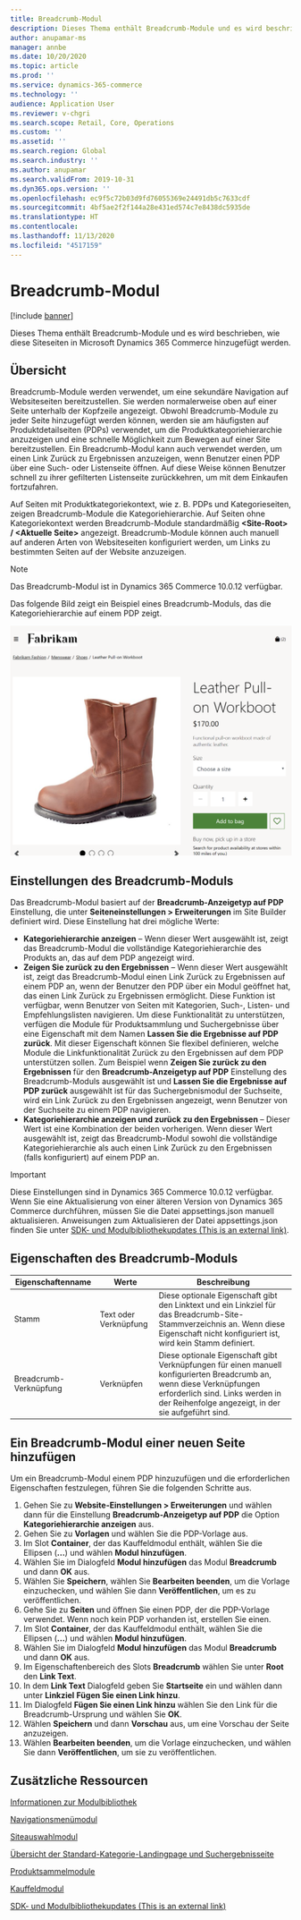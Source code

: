 ```yaml
---
title: Breadcrumb-Modul
description: Dieses Thema enthält Breadcrumb-Module und es wird beschrieben, wie diese Siteseiten in Microsoft Dynamics 365 Commerce hinzugefügt werden.
author: anupamar-ms
manager: annbe
ms.date: 10/20/2020
ms.topic: article
ms.prod: ''
ms.service: dynamics-365-commerce
ms.technology: ''
audience: Application User
ms.reviewer: v-chgri
ms.search.scope: Retail, Core, Operations
ms.custom: ''
ms.assetid: ''
ms.search.region: Global
ms.search.industry: ''
ms.author: anupamar
ms.search.validFrom: 2019-10-31
ms.dyn365.ops.version: ''
ms.openlocfilehash: ec9f5c72b03d9fd76055369e24491db5c7633cdf
ms.sourcegitcommit: 4bf5ae2f2f144a28e431ed574c7e8438dc5935de
ms.translationtype: HT
ms.contentlocale: 
ms.lasthandoff: 11/13/2020
ms.locfileid: "4517159"
---
```

# <a name="breadcrumb-module"></a>Breadcrumb-Modul

[!include [banner](includes/banner.md)]

Dieses Thema enthält Breadcrumb-Module und es wird beschrieben, wie diese Siteseiten in Microsoft Dynamics 365 Commerce hinzugefügt werden.

## <a name="overview"></a>Übersicht

Breadcrumb-Module werden verwendet, um eine sekundäre Navigation auf Websiteseiten bereitzustellen. Sie werden normalerweise oben auf einer Seite unterhalb der Kopfzeile angezeigt. Obwohl Breadcrumb-Module zu jeder Seite hinzugefügt werden können, werden sie am häufigsten auf Produktdetailseiten (PDPs) verwendet, um die Produktkategoriehierarchie anzuzeigen und eine schnelle Möglichkeit zum Bewegen auf einer Site bereitzustellen. Ein Breadcrumb-Modul kann auch verwendet werden, um einen Link Zurück zu Ergebnissen anzuzeigen, wenn Benutzer einen PDP über eine Such- oder Listenseite öffnen. Auf diese Weise können Benutzer schnell zu ihrer gefilterten Listenseite zurückkehren, um mit dem Einkaufen fortzufahren.

Auf Seiten mit Produktkategoriekontext, wie z. B. PDPs und Kategorieseiten, zeigen Breadcrumb-Module die Kategoriehierarchie. Auf Seiten ohne Kategoriekontext werden Breadcrumb-Module standardmäßig **&lt;Site-Root&gt; / &lt;Aktuelle Seite&gt;** angezeigt. Breadcrumb-Module können auch manuell auf anderen Arten von Websiteseiten konfiguriert werden, um Links zu bestimmten Seiten auf der Website anzuzeigen.

> [!NOTE]
> Das Breadcrumb-Modul ist in Dynamics 365 Commerce 10.0.12 verfügbar.

Das folgende Bild zeigt ein Beispiel eines Breadcrumb-Moduls, das die Kategoriehierarchie auf einem PDP zeigt.

![Beispiel eines Breadcrumb-Moduls](./media/ecommerce-breadcrumb.PNG)

## <a name="breadcrumb-module-settings"></a>Einstellungen des Breadcrumb-Moduls

Das Breadcrumb-Modul basiert auf der **Breadcrumb-Anzeigetyp auf PDP** Einstellung, die unter **Seiteneinstellungen \> Erweiterungen** im Site Builder definiert wird. Diese Einstellung hat drei mögliche Werte:

- **Kategoriehierarchie anzeigen** – Wenn dieser Wert ausgewählt ist, zeigt das Breadcrumb-Modul die vollständige Kategoriehierarchie des Produkts an, das auf dem PDP angezeigt wird.
- **Zeigen Sie zurück zu den Ergebnissen** – Wenn dieser Wert ausgewählt ist, zeigt das Breadcrumb-Modul einen Link Zurück zu Ergebnissen auf einem PDP an, wenn der Benutzer den PDP über ein Modul geöffnet hat, das einen Link Zurück zu Ergebnissen ermöglicht. Diese Funktion ist verfügbar, wenn Benutzer von Seiten mit Kategorien, Such-, Listen- und Empfehlungslisten navigieren. Um diese Funktionalität zu unterstützen, verfügen die Module für Produktsammlung und Suchergebnisse über eine Eigenschaft mit dem Namen **Lassen Sie die Ergebnisse auf PDP zurück**. Mit dieser Eigenschaft können Sie flexibel definieren, welche Module die Linkfunktionalität Zurück zu den Ergebnissen auf dem PDP unterstützen sollen. Zum Beispiel wenn **Zeigen Sie zurück zu den Ergebnissen** für den **Breadcrumb-Anzeigetyp auf PDP** Einstellung des Breadcrumb-Moduls ausgewählt ist und **Lassen Sie die Ergebnisse auf PDP zurück** ausgewählt ist für das Suchergebnismodul der Suchseite, wird ein Link Zurück zu den Ergebnissen angezeigt, wenn Benutzer von der Suchseite zu einem PDP navigieren.
- **Kategoriehierarchie anzeigen und zurück zu den Ergebnissen** – Dieser Wert ist eine Kombination der beiden vorherigen. Wenn dieser Wert ausgewählt ist, zeigt das Breadcrumb-Modul sowohl die vollständige Kategoriehierarchie als auch einen Link Zurück zu den Ergebnissen (falls konfiguriert) auf einem PDP an.

> [!IMPORTANT]
> Diese Einstellungen sind in Dynamics 365 Commerce 10.0.12 verfügbar. Wenn Sie eine Aktualisierung von einer älteren Version von Dynamics 365 Commerce durchführen, müssen Sie die Datei appsettings.json manuell aktualisieren. Anweisungen zum Aktualisieren der Datei appsettings.json finden Sie unter [SDK- und Modulbibliothekupdates (This is an external link)](https://docs.microsoft.com/de-de/dynamics365/supply-chain/commerce/e-commerce-extensibility/sdk-updates).

## <a name="breadcrumb-module-properties"></a>Eigenschaften des Breadcrumb-Moduls

| Eigenschaftenname | Werte | Beschreibung |
|---------------|--------|-------------|
| Stamm | Text oder Verknüpfung| Diese optionale Eigenschaft gibt den Linktext und ein Linkziel für das Breadcrumb-Site-Stammverzeichnis an. Wenn diese Eigenschaft nicht konfiguriert ist, wird kein Stamm definiert. |
| Breadcrumb-Verknüpfung | Verknüpfen | Diese optionale Eigenschaft gibt Verknüpfungen für einen manuell konfigurierten Breadcrumb an, wenn diese Verknüpfungen erforderlich sind. Links werden in der Reihenfolge angezeigt, in der sie aufgeführt sind. |

## <a name="add-a-breadcrumb-module-to-a-new-page"></a>Ein Breadcrumb-Modul einer neuen Seite hinzufügen

Um ein Breadcrumb-Modul einem PDP hinzuzufügen und die erforderlichen Eigenschaften festzulegen, führen Sie die folgenden Schritte aus.

1. Gehen Sie zu **Website-Einstellungen \> Erweiterungen** und wählen dann für die Einstellung **Breadcrumb-Anzeigetyp auf PDP** die Option **Kategoriehierarchie anzeigen** aus.
1. Gehen Sie zu **Vorlagen** und wählen Sie die PDP-Vorlage aus.
1. Im Slot **Container**, der das Kauffeldmodul enthält, wählen Sie die Ellipsen (**...**) und wählen **Modul hinzufügen**.
1. Wählen Sie im Dialogfeld **Modul hinzufügen** das Modul **Breadcrumb** und dann **OK** aus.
1. Wählen Sie **Speichern**, wählen Sie **Bearbeiten beenden**, um die Vorlage einzuchecken, und wählen Sie dann **Veröffentlichen**, um es zu veröffentlichen.
1. Gehe Sie zu **Seiten** und öffnen Sie einen PDP, der die PDP-Vorlage verwendet. Wenn noch kein PDP vorhanden ist, erstellen Sie einen.
1. Im Slot **Container**, der das Kauffeldmodul enthält, wählen Sie die Ellipsen (**...**) und wählen **Modul hinzufügen**.
1. Wählen Sie im Dialogfeld **Modul hinzufügen** das Modul **Breadcrumb** und dann **OK** aus.
1. Im Eigenschaftenbereich des Slots **Breadcrumb** wählen Sie unter **Root** den **Link Text**.
1. In dem **Link Text** Dialogfeld geben Sie **Startseite** ein und wählen dann unter **Linkziel** **Fügen Sie einen Link hinzu**.
1. Im Dialogfeld **Fügen Sie einen Link hinzu** wählen Sie den Link für die Breadcrumb-Ursprung und wählen Sie **OK**.
1. Wählen **Speichern** und dann **Vorschau** aus, um eine Vorschau der Seite anzuzeigen.
1. Wählen **Bearbeiten beenden**, um die Vorlage einzuchecken, und wählen Sie dann **Veröffentlichen**, um sie zu veröffentlichen.

## <a name="additional-resources"></a>Zusätzliche Ressourcen

[Informationen zur Modulbibliothek](starter-kit-overview.md)

[Navigationsmenümodul](nav-menu-module.md)

[Siteauswahlmodul](site-selector.md)

[Übersicht der Standard-Kategorie-Landingpage und Suchergebnisseite](category-search-page-overview.md)

[Produktsammelmodule](product-collection-module-overview.md)

[Kauffeldmodul](add-buy-box.md)

[SDK- und Modulbibliothekupdates (This is an external link)](https://docs.microsoft.com/de-de/dynamics365/supply-chain/commerce/e-commerce-extensibility/sdk-updates)
